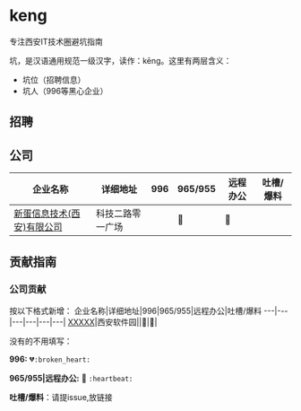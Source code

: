 # keng
专注西安IT技术圈避坑指南

坑，是汉语通用规范一级汉字，读作：kēng。这里有两层含义：
- 坑位（招聘信息）
- 坑人（996等黑心企业）
## 招聘
## 公司
企业名称|详细地址|996|965/955|远程办公|吐槽/爆料
---|---|---|---|---|---|
[新蛋信息技术(西安)有限公司](http://nesc.newegg.com.cn/)|科技二路零一广场||:heartbeat:|:heartbeat:|
## 贡献指南
### 公司贡献
按以下格式新增：
企业名称|详细地址|996|965/955|远程办公|吐槽/爆料
---|---|---|---|---|---|
[XXXXX](http://xxxxxx.cn/)|西安软件园||:heartbeat:|:heartbeat:|

没有的不用填写：

**996:** :broken_heart:`:broken_heart:`

**965/955|远程办公:** :heartbeat: `:heartbeat:`

**吐槽/爆料**：请提issue,放链接
